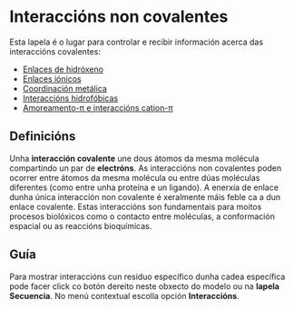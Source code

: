 # Interaccións non covalentes
Esta lapela é o lugar para controlar e recibir información acerca das interaccións covalentes:
* [Enlaces de hidróxeno](contacts-hbond)
* [Enlaces iónicos](contacts-saltbridge)
* [Coordinación metálica](contacts-metal)
* [Interaccións hidrofóbicas](contacts-hydrophobic)
* [Amoreamento-π e interaccións cation-π](contacts-pi)

## Definicións
Unha **interacción covalente** une dous átomos da mesma molécula compartindo un par de **electróns**. As interaccións non covalentes poden ocorrer entre átomos da mesma molécula ou entre dúas moléculas diferentes (como entre unha proteína e un ligando). A enerxía de enlace dunha única interacción non covalente é xeralmente máis feble ca a dun enlace covalente. Estas interaccións son fundamentais para moitos procesos biolóxicos como o contacto entre moléculas, a conformación espacial ou as reaccións bioquímicas.

## Guía
Para mostrar interaccións cun residuo específico dunha cadea específica pode facer click co botón dereito neste obxecto do modelo ou na **lapela Secuencia**. No menú contextual escolla opción **Interaccións**.
